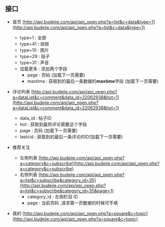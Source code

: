 ## 接口

- 首页 [http://api.budejie.com/api/api_open.php?a=list&c=data&type=1](http://api.budejie.com/api/api_open.php?a=list&c=data&type=1)

	- type=1 	: 全部
	- type=41 : 视频
	- type=10 : 图片
	- type=29 : 段子
	- type=31 : 声音
	- 加载更多 : 添加两个字段 
		- page : 页码 (加载下一页需要)
		- maxtime : 获取到的最后一条数据的**maxtime**字段 (加载下一页需要)
- 评论列表 [http://api.budejie.com/api/api_open.php?a=dataList&c=comment&data_id=22062938&hot=1](http://api.budejie.com/api/api_open.php?a=dataList&c=comment&data_id=22062938&hot=1)

	- data_id : 帖子ID
	- hot : 获取到最热评论需要这个字段
	- page : 页码 (加载下一页需要)
	- lastcid : 获取到的最后一条评论的ID(加载下一页需要)

- 推荐关注
	- 左侧列表 [http://api.budejie.com/api/api_open.php?a=category&c=subscribe](http://api.budejie.com/api/api_open.php?a=category&c=subscribe)
	- 右侧列表 [http://api.budejie.com/api/api_open.php?a=list&c=subscribe&category_id=35](http://api.budejie.com/api/api_open.php?a=list&c=subscribe&category_id=35&page=1)
		- category_id : 左侧栏目 ID
		- page : 当前页码 ,请求第一页数据的时候可不填
	
- 我的 [http://api.budejie.com/api/api_open.php?a=square&c=topic](http://api.budejie.com/api/api_open.php?a=square&c=topic)
